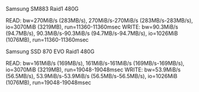 Samsung SM883 Raid1 480G

READ: bw=270MiB/s (283MB/s), 270MiB/s-270MiB/s (283MB/s-283MB/s), io=3070MiB (3219MB), run=11360-11360msec
WRITE: bw=90.3MiB/s (94.7MB/s), 90.3MiB/s-90.3MiB/s (94.7MB/s-94.7MB/s), io=1026MiB (1076MB), run=11360-11360msec

Samsung SSD 870 EVO Raid1 480G

READ: bw=161MiB/s (169MB/s), 161MiB/s-161MiB/s (169MB/s-169MB/s), io=3070MiB (3219MB), run=19048-19048msec
WRITE: bw=53.9MiB/s (56.5MB/s), 53.9MiB/s-53.9MiB/s (56.5MB/s-56.5MB/s), io=1026MiB (1076MB), run=19048-19048msec